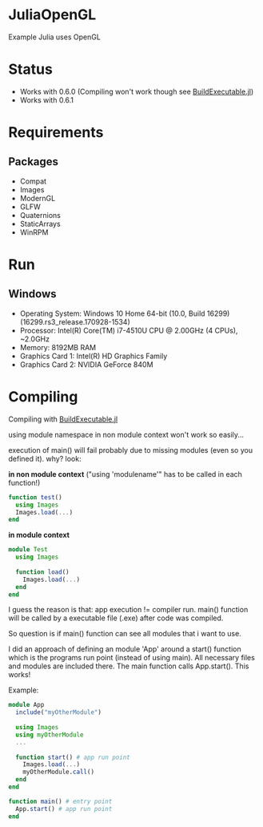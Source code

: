 # JuliaOpenGL
Example Julia uses OpenGL

# Status
* Works with 0.6.0 (Compiling won't work though see [BuildExecutable.jl](https://github.com/Gilga/BuildExecutable.jl))
* Works with 0.6.1

# Requirements
## Packages
* Compat
* Images
* ModernGL
* GLFW
* Quaternions
* StaticArrays
* WinRPM

# Run
## Windows
* Operating System: Windows 10 Home 64-bit (10.0, Build 16299) (16299.rs3_release.170928-1534)
* Processor: Intel(R) Core(TM) i7-4510U CPU @ 2.00GHz (4 CPUs), ~2.0GHz
* Memory: 8192MB RAM
* Graphics Card 1: Intel(R) HD Graphics Family
* Graphics Card 2: NVIDIA GeForce 840M

# Compiling
Compiling with [BuildExecutable.jl](https://github.com/Gilga/BuildExecutable.jl)

using module namespace in non module context won't work so easily...

execution of main() will fail probably due to missing modules (even so you defined it). why? look:

**in non module context** ("using 'modulename'" has to be called in each function!)
```julia
function test()
  using Images
  Images.load(...)
end
```

**in module context**
```julia
module Test
  using Images
  
  function load()
    Images.load(...)
  end  
end
```

I guess the reason is that: app execution != compiler run. main() function will be called by a executable file (.exe) after code was compiled.

So question is if main() function can see all modules that i want to use.

I did an approach of defining an module 'App' around a start() function which is the programs run point (instead of using main).
All necessary files and modules are included there. The main function calls App.start(). This works!

Example:
```julia
module App
  include("myOtherModule")
  
  using Images
  using myOtherModule
  ...
  
  function start() # app run point
    Images.load(...)
    myOtherModule.call()
  end
end

function main() # entry point
  App.start() # app run point
end
```
